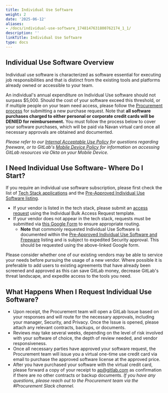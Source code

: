 ```yaml
---
title: Individual Use Software
weight: 2
date: '2025-06-12'
aliases:
- /docs/individual-use-software_1748147631800762174_1_1/
description: ''
linkTitle: Individual Use Software
type: docs
---
```


## Individual Use Software Overview

Individual use software is characterized as software essential for executing job responsibilities and that is distinct from the existing tools and platforms already owned or accessible to your team.

An individual's annual expenditure on Individual Use software should not surpass $5,000. Should the cost of your software exceed this threshold, or if multiple people on your team need access, please follow the [Procurement process](/handbook/finance/procurement/#how-to-start-the-procurement-process) for submitting a new purchase request. Note that **all software purchases charged to either personal or corporate credit cards will be DENIED for reimbursement.** You must follow the process below to cover your software purchases, which will be paid via Navan virtual card once all necessary approvals are obtained and documented.

*Please refer to our [Internal Acceptable Use Policy](/handbook/people-group/acceptable-use-policy/) for questions regarding freeware, or to GitLab's [Mobile Device Policy](https://internal.gitlab.com/handbook/it/okta-device-trust/#mobile-devices) for information on accessing GitLab resources via Okta on your Mobile Device.*

## I Need Individual Use Software- Where Do I Start?

If you require an individual use software subscription, please first check the list of [Tech Stack applications](https://gitlab.com/gitlab-com/www-gitlab-com/-/blob/master/data/tech_stack.yml) and the [Pre-Approved Individual Use Software listing](https://internal.gitlab.com/handbook/finance/procurement/pre-approved-individual-use-software/).

- If your vendor is listed in the tech stack, please submit an [access request](https://gitlab.com/gitlab-com/team-member-epics/access-requests/-/issues/new?issuable_template=Individual_Bulk_Access_Request) using the Individual Bulk Access Request template.
- If your vendor does not appear in the tech stack, requests must be submitted via [this Google Form](https://docs.google.com/forms/d/e/1FAIpQLSfWp2lnSKp0gTKBfZxol-YEkTst4gtOYpRJQvnVvDzhcGuxwg/viewform) to ensure appropriate routing.
  - **Note** that commonly requested Individual Use Software is documented within the [Pre-Approved Individual Use Software and Freeware](https://internal.gitlab.com/handbook/finance/procurement/pre-approved-individual-use-software/) listing and is subject to expedited Security approval. This should be requested using the above-linked Google form.

Please consider whether one of our existing vendors may be able to service your needs before pursuing the usage of a new vendor. Where possible it is preferable to add users to existing agreements that have already been screened and approved as this can save GitLab money, decrease GitLab's threat landscape, and expedite access to the tools you need.

## What Happens When I Request Individual Use Software?

- Upon receipt, the Procurement team will open a GitLab Issue based on your responses and will route for the necessary approvals, including your manager, Security, and Privacy. Once the Issue is opened, please attach any relevant contracts, backups, or documents.
- Reviews may take several weeks, depending on the level of risk involved with your software of choice, the depth of review needed, and vendor responsiveness.
- Once all necessary parties have approved your software request, the Procurement team will issue you a virtual one-time use credit card via email to purchase the approved software license at the approved price.
- After you have purchased your software with the virtual credit card, please forward a copy of your receipt to ap@gitlab.com as confirmation if there are no other contracts or backup documents.
*If you have any questions, please reach out to the Procurement team via the #Procurement Slack channel.*
